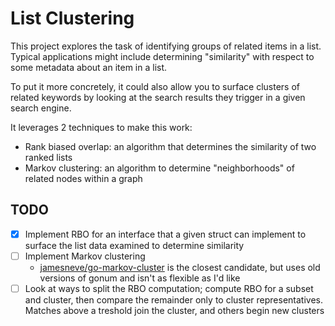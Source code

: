 # List Clustering

This project explores the task of identifying groups of related items in a list.
Typical applications might include determining "similarity" with respect to some
metadata about an item in a list.

To put it more concretely, it could also allow you to surface clusters of
related keywords by looking at the search results they trigger in a given search
engine.

It leverages 2 techniques to make this work:

- Rank biased overlap: an algorithm that determines the similarity of two ranked
  lists
- Markov clustering: an algorithm to determine "neighborhoods" of related nodes
  within a graph

## TODO

- [x] Implement RBO for an interface that a given struct can implement to
  surface the list data examined to determine similarity
- [ ] Implement Markov clustering
  - [jamesneve/go-markov-cluster](https://github.com/jamesneve/go-markov-cluster)
    is the closest candidate, but uses old versions of gonum and isn't as
    flexible as I'd like
- [ ] Look at ways to split the RBO computation; compute RBO for a subset and
  cluster, then compare the remainder only to cluster representatives. Matches
  above a treshold join the cluster, and others begin new clusters
